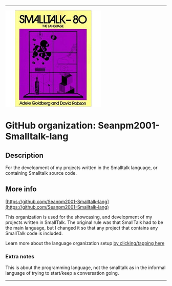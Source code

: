 
***

![SmallTalk_300x300.jpeg failed to load. The file may be missing or corrupt. Check the file path for errors first.](/AdditionalInfo/1/Seanpm2001-Smalltalk-lang/SmallTalk_300x300.jpeg)

# GitHub organization: Seanpm2001-Smalltalk-lang

## Description

For the development of my projects written in the Smalltalk language, or containing Smalltalk source code.

## More info

[https://github.com/Seanpm2001-Smalltalk-lang](https://github.com/Seanpm2001-Smalltalk-lang)

This organization is used for the showcasing, and development of my projects written in SmallTalk. The original rule was that SmallTalk had to be the main language, but I changed it so that any project that contains any SmallTalk code is included.

Learn more about the language organization setup [by clicking/tapping here](/AdditionalInfo/LanguageOrgs/README.md)

### Extra notes

This is about the programming language, not the smalltalk as in the informal language of trying to start/keep a conversation going.

***
